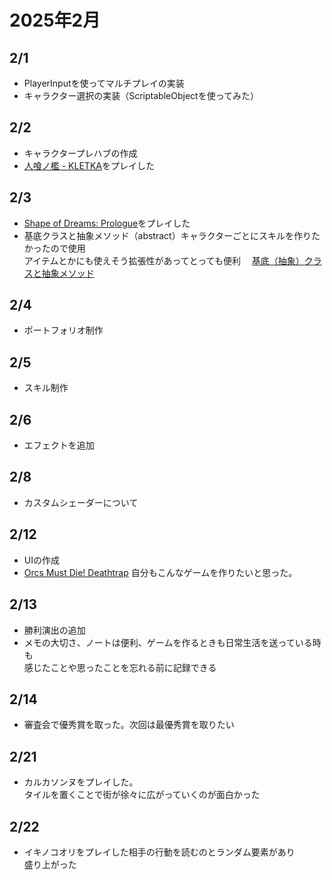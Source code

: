 # 2025年2月

## 2/1
- PlayerInputを使ってマルチプレイの実装
- キャラクター選択の実装（ScriptableObjectを使ってみた）
## 2/2
- キャラクタープレハブの作成
- [人喰ノ檻 - KLETKA](https://store.steampowered.com/app/1699480/__KLETKA/)をプレイした
## 2/3
- [Shape of Dreams: Prologue](https://store.steampowered.com/app/3275270/Shape_of_Dreams_Prologue/)をプレイした
- 基底クラスと抽象メソッド（abstract）キャラクターごとにスキルを作りたかったので使用<br>
  アイテムとかにも使えそう拡張性があってとっても便利
　[基底（抽象）クラスと抽象メソッド](https://dexall.co.jp/articles/?p=1464)
## 2/4
- ポートフォリオ制作
## 2/5
- スキル制作
## 2/6
- エフェクトを追加
## 2/8
- カスタムシェーダーについて
## 2/12
- UIの作成
- [Orcs Must Die! Deathtrap](https://store.steampowered.com/app/2273980/Orcs_Must_Die_Deathtrap/?l=japanese)
  自分もこんなゲームを作りたいと思った。
## 2/13
- 勝利演出の追加
- メモの大切さ、ノートは便利、ゲームを作るときも日常生活を送っている時も<br>
  感じたことや思ったことを忘れる前に記録できる
## 2/14
- 審査会で優秀賞を取った。次回は最優秀賞を取りたい
## 2/21
- カルカソンヌをプレイした。<br>
タイルを置くことで街が徐々に広がっていくのが面白かった
## 2/22
- イキノコオリをプレイした相手の行動を読むのとランダム要素があり<br>
盛り上がった
